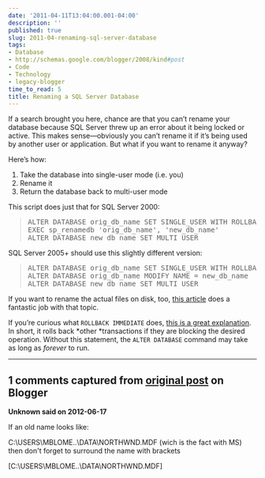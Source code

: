 ```yaml
---
date: '2011-04-11T13:04:00.001-04:00'
description: ''
published: true
slug: 2011-04-renaming-sql-server-database
tags:
- Database
- http://schemas.google.com/blogger/2008/kind#post
- Code
- Technology
- legacy-blogger
time_to_read: 5
title: Renaming a SQL Server Database
---
```



If a search brought you here, chance are that you can’t rename your database because SQL Server threw up an error about it being locked or active. This makes sense—obviously you can’t rename it if it’s being used by another user or application. But what if you want to rename it anyway?

Here’s how:  <ol>   <li>Take the database into single-user mode (i.e. you) </li>    <li>Rename it </li>    <li>Return the database back to multi-user mode </li> </ol>

This script does just that for SQL Server 2000:
<blockquote>   <pre class="csharpcode"><span class="kwrd">ALTER</span> <span class="kwrd">DATABASE</span> orig_db_name <span class="kwrd">SET</span> SINGLE_USER WITH ROLLBACK IMMEDIATE
<span class="kwrd">EXEC</span> sp_renamedb <span class="str">'orig_db_name'</span>, <span class="str">'new_db_name'</span>
<span class="kwrd">ALTER</span> <span class="kwrd">DATABASE</span> new_db_name <span class="kwrd">SET</span> MULTI_USER</pre>
</blockquote>


SQL Server 2005+ should use this slightly different version:

<blockquote>
  <pre class="csharpcode"><span class="kwrd">ALTER</span> <span class="kwrd">DATABASE</span> orig_db_name <span class="kwrd">SET</span> SINGLE_USER WITH ROLLBACK IMMEDIATE
<span class="kwrd">ALTER</span> <span class="kwrd">DATABASE</span> orig_db_name <span class="kwrd">MODIFY</span> NAME = new_db_name
<span class="kwrd">ALTER</span> <span class="kwrd">DATABASE</span> new_db_name <span class="kwrd">SET</span> MULTI_USER</pre>
</blockquote>


If you want to rename the actual files on disk, too, <a href="http://www.mssqltips.com/tip.asp?tip=1891">this article</a> does a fantastic job with that topic.


If you’re curious what <code>ROLLBACK IMMEDIATE</code> does, <a href="http://itknowledgeexchange.techtarget.com/sql-server/understanding-what-the-with-rollback-immediate-does/">this is a great explanation</a>. In short, it rolls back *other *transactions if they are blocking the desired operation. Without this statement, the <code>ALTER DATABASE</code> command may take as long as *forever* to run.

---

## 1 comments captured from [original post](https://blog.wassupy.com/2011/04/renaming-sql-server-database.html) on Blogger

**Unknown said on 2012-06-17**

If an old name looks like:

C:\USERS\MBLOME\..\DATA\NORTHWND.MDF (wich is the fact with MS) then don't forget to surround the name with brackets

[C:\USERS\MBLOME\..\DATA\NORTHWND.MDF]

